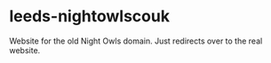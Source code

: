 # leeds-nightowlscouk
Website for the old Night Owls domain. Just redirects over to the real website.
